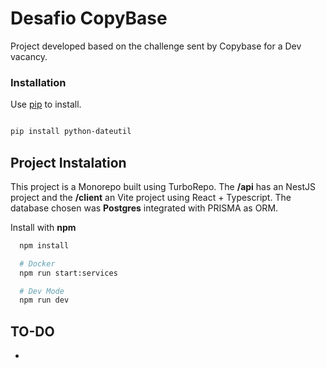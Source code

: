 # Desafio CopyBase

Project developed based on the challenge sent by Copybase for a Dev vacancy.

### Installation

Use [pip](https://pip.pypa.io/en/stable/) to install.

```bash

pip install python-dateutil

```

## Project Instalation

This project is a Monorepo built using TurboRepo. The **/api** has an NestJS project and the **/client** an Vite project using React + Typescript.
The database chosen was **Postgres** integrated with PRISMA as ORM.

Install with **npm**

```bash
  npm install

  # Docker
  npm run start:services

  # Dev Mode
  npm run dev
```

## TO-DO

 - 
